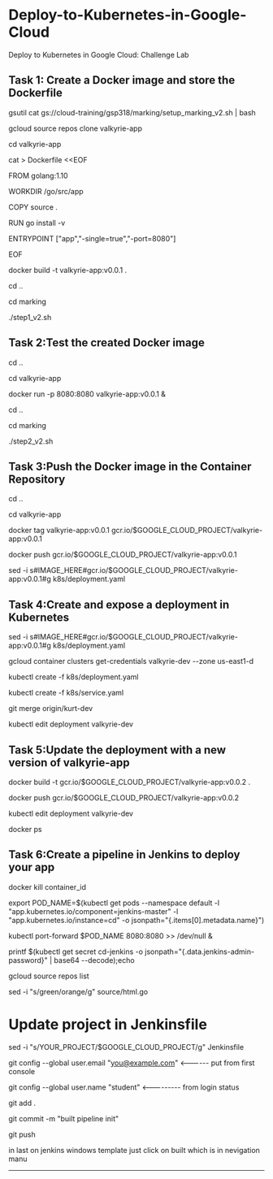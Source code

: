 # Deploy-to-Kubernetes-in-Google-Cloud

Deploy to Kubernetes in Google Cloud: Challenge Lab


Task 1: Create a Docker image and store the Dockerfile 
-----------------

gsutil cat gs://cloud-training/gsp318/marking/setup_marking_v2.sh | bash

gcloud source repos clone valkyrie-app

cd valkyrie-app

cat > Dockerfile <<EOF
                       
FROM golang:1.10
                       
WORKDIR /go/src/app
                       
COPY source .
                       
RUN go install -v
                       
ENTRYPOINT ["app","-single=true","-port=8080"]
                       
EOF
                       
docker build -t valkyrie-app:v0.0.1 .
                       
cd ..
                       
cd marking
                       
./step1_v2.sh





Task 2:Test the created Docker image 
----------------------------------------
                       
cd ..
                       
cd valkyrie-app
                       
docker run -p 8080:8080 valkyrie-app:v0.0.1 &
                       
cd ..
                       
cd marking
                       
./step2_v2.sh  

Task 3:Push the Docker image in the Container Repository
-----------------------------------------------------------
                       
cd ..
                       
cd valkyrie-app
                       
docker tag valkyrie-app:v0.0.1 gcr.io/$GOOGLE_CLOUD_PROJECT/valkyrie-app:v0.0.1
                       
docker push gcr.io/$GOOGLE_CLOUD_PROJECT/valkyrie-app:v0.0.1
                       
sed -i s#IMAGE_HERE#gcr.io/$GOOGLE_CLOUD_PROJECT/valkyrie-app:v0.0.1#g k8s/deployment.yaml
                       

Task 4:Create and expose a deployment in Kubernetes 
----------------------------------------------------
                       

sed -i s#IMAGE_HERE#gcr.io/$GOOGLE_CLOUD_PROJECT/valkyrie-app:v0.0.1#g k8s/deployment.yaml
                       
gcloud container clusters get-credentials valkyrie-dev --zone us-east1-d
                       
kubectl create -f k8s/deployment.yaml
                       
kubectl create -f k8s/service.yaml

git merge origin/kurt-dev
                       
kubectl edit deployment valkyrie-dev


Task 5:Update the deployment with a new version of valkyrie-app
-----------------------------------------------------------------
                       

docker build -t gcr.io/$GOOGLE_CLOUD_PROJECT/valkyrie-app:v0.0.2 . 
                       
docker push gcr.io/$GOOGLE_CLOUD_PROJECT/valkyrie-app:v0.0.2
                       
kubectl edit deployment valkyrie-dev

docker ps

Task 6:Create a pipeline in Jenkins to deploy your app
-----------------------------------------------------

docker kill container_id

export POD_NAME=$(kubectl get pods --namespace default -l "app.kubernetes.io/component=jenkins-master" -l "app.kubernetes.io/instance=cd" -o jsonpath="{.items[0].metadata.name}")
                       
kubectl port-forward $POD_NAME 8080:8080 >> /dev/null &
  
printf $(kubectl get secret cd-jenkins -o jsonpath="{.data.jenkins-admin-password}" | base64 --decode);echo

gcloud source repos list

sed -i "s/green/orange/g" source/html.go


# Update project in Jenkinsfile

sed -i "s/YOUR_PROJECT/$GOOGLE_CLOUD_PROJECT/g" Jenkinsfile
  
git config --global user.email "you@example.com"     <------ put from first console
                                                             
git config --global user.name "student"               <--------- from login status
  
git add .
  
git commit -m "built pipeline init"
  
git push 

in last on jenkins windows template just click on built which is in nevigation manu 


******************************************************************************************************************************
